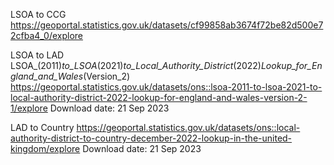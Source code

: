 LSOA to CCG
https://geoportal.statistics.gov.uk/datasets/cf99858ab3674f72be82d500e72cfba4_0/explore

LSOA to LAD
LSOA_(2011)_to_LSOA_(2021)_to_Local_Authority_District_(2022)_Lookup_for_England_and_Wales_(Version_2)
https://geoportal.statistics.gov.uk/datasets/ons::lsoa-2011-to-lsoa-2021-to-local-authority-district-2022-lookup-for-england-and-wales-version-2-1/explore
Download date: 21 Sep 2023

LAD to Country
https://geoportal.statistics.gov.uk/datasets/ons::local-authority-district-to-country-december-2022-lookup-in-the-united-kingdom/explore
Download date: 21 Sep 2023